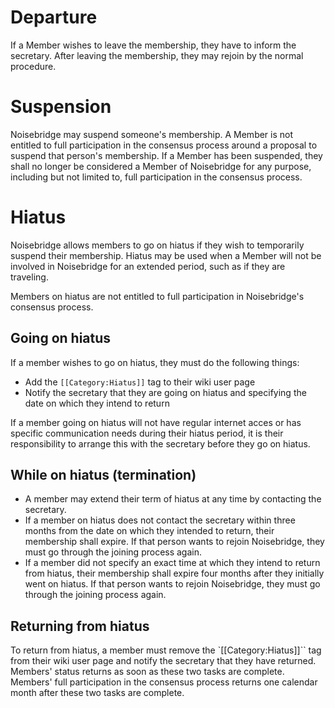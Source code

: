 Departure
=========

If a Member wishes to leave the membership, they have to inform the secretary. After leaving the membership, they may rejoin by the normal procedure.


Suspension
==========

Noisebridge may suspend someone's membership. A Member is not entitled to full participation in the consensus process around a proposal to suspend that person's membership. If a Member has been suspended, they shall no longer be considered a Member of Noisebridge for any purpose, including but not limited to, full participation in the consensus process. 


Hiatus
======

Noisebridge allows members to go on hiatus if they wish to temporarily suspend their membership. Hiatus may be used when a Member will not be involved in Noisebridge for an extended period, such as if they are traveling.

Members on hiatus are not entitled to full participation in Noisebridge's consensus process.

Going on hiatus
---------------

If a member wishes to go on hiatus, they must do the following things:

* Add the `[[Category:Hiatus]]` tag to their wiki user page
* Notify the secretary that they are going on hiatus and specifying the date on which they intend to return

If a member going on hiatus will not have regular internet acces or has specific communication needs during their hiatus period, it is their responsibility to arrange this with the secretary before they go on hiatus. 

While on hiatus (termination)
-----------------------------

* A member may extend their term of hiatus at any time by contacting the secretary.
* If a member on hiatus does not contact the secretary within three months from the date on which they intended to return, their membership shall expire. If that person wants to rejoin Noisebridge, they must go through the joining process again.
* If a member did not specify an exact time at which they intend to return from hiatus, their membership shall expire four months after they initially went on hiatus. If that person wants to rejoin Noisebridge, they must go through the joining process again. 

Returning from hiatus
---------------------

To return from hiatus, a member must remove the `[[Category:Hiatus]]`` tag from their wiki user page and notify the secretary that they have returned. Members' status returns as soon as these two tasks are complete. Members' full participation in the consensus process returns one calendar month after these two tasks are complete.

